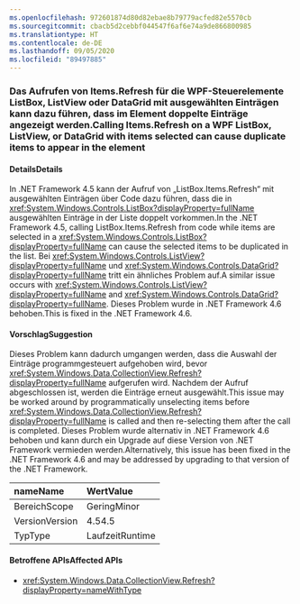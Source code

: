 ```yaml
---
ms.openlocfilehash: 972601874d80d82ebae8b79779acfed82e5570cb
ms.sourcegitcommit: cbacb5d2cebbf044547f6af6e74a9de866800985
ms.translationtype: HT
ms.contentlocale: de-DE
ms.lasthandoff: 09/05/2020
ms.locfileid: "89497885"
---
```

### <a name="calling-itemsrefresh-on-a-wpf-listbox-listview-or-datagrid-with-items-selected-can-cause-duplicate-items-to-appear-in-the-element"></a><span data-ttu-id="c12e9-101">Das Aufrufen von Items.Refresh für die WPF-Steuerelemente ListBox, ListView oder DataGrid mit ausgewählten Einträgen kann dazu führen, dass im Element doppelte Einträge angezeigt werden.</span><span class="sxs-lookup"><span data-stu-id="c12e9-101">Calling Items.Refresh on a WPF ListBox, ListView, or DataGrid with items selected can cause duplicate items to appear in the element</span></span>

#### <a name="details"></a><span data-ttu-id="c12e9-102">Details</span><span class="sxs-lookup"><span data-stu-id="c12e9-102">Details</span></span>

<span data-ttu-id="c12e9-103">In .NET Framework 4.5 kann der Aufruf von „ListBox.Items.Refresh“ mit ausgewählten Einträgen über Code dazu führen, dass die in <xref:System.Windows.Controls.ListBox?displayProperty=fullName> ausgewählten Einträge in der Liste doppelt vorkommen.</span><span class="sxs-lookup"><span data-stu-id="c12e9-103">In the .NET Framework 4.5, calling ListBox.Items.Refresh from code while items are selected in a <xref:System.Windows.Controls.ListBox?displayProperty=fullName> can cause the selected items to be duplicated in the list.</span></span> <span data-ttu-id="c12e9-104">Bei <xref:System.Windows.Controls.ListView?displayProperty=fullName> und <xref:System.Windows.Controls.DataGrid?displayProperty=fullName> tritt ein ähnliches Problem auf.</span><span class="sxs-lookup"><span data-stu-id="c12e9-104">A similar issue occurs with <xref:System.Windows.Controls.ListView?displayProperty=fullName> and <xref:System.Windows.Controls.DataGrid?displayProperty=fullName>.</span></span> <span data-ttu-id="c12e9-105">Dieses Problem wurde in .NET Framework 4.6 behoben.</span><span class="sxs-lookup"><span data-stu-id="c12e9-105">This is fixed in the .NET Framework 4.6.</span></span>

#### <a name="suggestion"></a><span data-ttu-id="c12e9-106">Vorschlag</span><span class="sxs-lookup"><span data-stu-id="c12e9-106">Suggestion</span></span>

<span data-ttu-id="c12e9-107">Dieses Problem kann dadurch umgangen werden, dass die Auswahl der Einträge programmgesteuert aufgehoben wird, bevor <xref:System.Windows.Data.CollectionView.Refresh?displayProperty=fullName> aufgerufen wird. Nachdem der Aufruf abgeschlossen ist, werden die Einträge erneut ausgewählt.</span><span class="sxs-lookup"><span data-stu-id="c12e9-107">This issue may be worked around by programmatically unselecting items before <xref:System.Windows.Data.CollectionView.Refresh?displayProperty=fullName> is called and then re-selecting them after the call is completed.</span></span> <span data-ttu-id="c12e9-108">Dieses Problem wurde alternativ in .NET Framework 4.6 behoben und kann durch ein Upgrade auf diese Version von .NET Framework vermieden werden.</span><span class="sxs-lookup"><span data-stu-id="c12e9-108">Alternatively, this issue has been fixed in the .NET Framework 4.6 and may be addressed by upgrading to that version of the .NET Framework.</span></span>

| <span data-ttu-id="c12e9-109">name</span><span class="sxs-lookup"><span data-stu-id="c12e9-109">Name</span></span>    | <span data-ttu-id="c12e9-110">Wert</span><span class="sxs-lookup"><span data-stu-id="c12e9-110">Value</span></span>       |
|:--------|:------------|
| <span data-ttu-id="c12e9-111">Bereich</span><span class="sxs-lookup"><span data-stu-id="c12e9-111">Scope</span></span>   |<span data-ttu-id="c12e9-112">Gering</span><span class="sxs-lookup"><span data-stu-id="c12e9-112">Minor</span></span>|
|<span data-ttu-id="c12e9-113">Version</span><span class="sxs-lookup"><span data-stu-id="c12e9-113">Version</span></span>|<span data-ttu-id="c12e9-114">4.5</span><span class="sxs-lookup"><span data-stu-id="c12e9-114">4.5</span></span>|
|<span data-ttu-id="c12e9-115">Typ</span><span class="sxs-lookup"><span data-stu-id="c12e9-115">Type</span></span>|<span data-ttu-id="c12e9-116">Laufzeit</span><span class="sxs-lookup"><span data-stu-id="c12e9-116">Runtime</span></span>

#### <a name="affected-apis"></a><span data-ttu-id="c12e9-117">Betroffene APIs</span><span class="sxs-lookup"><span data-stu-id="c12e9-117">Affected APIs</span></span>

- <xref:System.Windows.Data.CollectionView.Refresh?displayProperty=nameWithType>

<!--

#### Affected APIs

- `M:System.Windows.Data.CollectionView.Refresh`

-->
